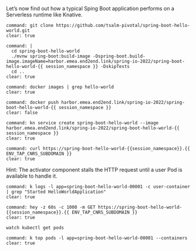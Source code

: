 Let’s now find out how a typical Sping Boot application performs on a Serverless runtime like Knative.
```terminal:execute
command: git clone https://github.com/tsalm-pivotal/spring-boot-hello-world.git
clear: true
```

```terminal:execute
command: |
  cd spring-boot-hello-world
  ./mvnw spring-boot:build-image -Dspring-boot.build-image.imageName=harbor.emea.end2end.link/spring-io-2022/spring-boot-hello-world-{{ session_namespace }} -DskipTests
  cd ..
clear: true
```

```terminal:execute
command: docker images | grep hello-world
clear: true
```

```terminal:execute
command: docker push harbor.emea.end2end.link/spring-io-2022/spring-boot-hello-world-{{ session_namespace }}
clear: false
```

```terminal:execute
command: kn service create spring-boot-hello-world --image harbor.emea.end2end.link/spring-io-2022/spring-boot-hello-world-{{ session_namespace }}
clear: true
```

```terminal:execute
command: curl https://spring-boot-hello-world-{{session_namespace}}.{{ ENV_TAP_CNRS_SUBDOMAIN }}
clear: true
```

Hint: The activator component stalls the HTTP request until a user Pod is available to handle it.

```terminal:execute
command: k logs -l app=spring-boot-hello-world-00001 -c user-container | grep "Started HelloWorldApplication"
clear: true
```

```terminal:execute
command: hey -z 60s -c 1000 -m GET https://spring-boot-hello-world-{{session_namespace}}.{{ ENV_TAP_CNRS_SUBDOMAIN }}
clear: true
```
```execute-2
watch kubectl get pods
```

```terminal:execute
command: k top pods -l app=spring-boot-hello-world-00001 --containers
clear: true
```